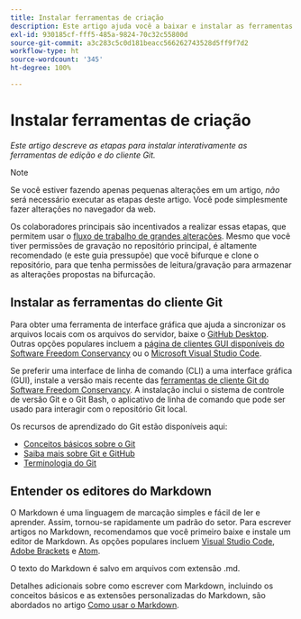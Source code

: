 ```yaml
---
title: Instalar ferramentas de criação
description: Este artigo ajuda você a baixar e instalar as ferramentas do cliente necessárias para Git/GitHub e para editar arquivos Markdown.
exl-id: 930185cf-fff5-485a-9824-70c32c55800d
source-git-commit: a3c283c5c0d181beacc566262743528d5ff9f7d2
workflow-type: ht
source-wordcount: '345'
ht-degree: 100%

---
```


# Instalar ferramentas de criação

*Este artigo descreve as etapas para instalar interativamente as ferramentas de edição e do cliente Git.*

>[!NOTE]
>
>Se você estiver fazendo apenas pequenas alterações em um artigo, *não* será necessário executar as etapas deste artigo. Você pode simplesmente fazer alterações no navegador da web.
>
>Os colaboradores principais são incentivados a realizar essas etapas, que permitem usar o [fluxo de trabalho de grandes alterações](local-repo.md). Mesmo que você tiver permissões de gravação no repositório principal, é altamente recomendado (e este guia pressupõe) que você bifurque e clone o repositório, para que tenha permissões de leitura/gravação para armazenar as alterações propostas na bifurcação.

## Instalar as ferramentas do cliente Git

Para obter uma ferramenta de interface gráfica que ajuda a sincronizar os arquivos locais com os arquivos do servidor, baixe o [GitHub Desktop](https://desktop.github.com/). Outras opções populares incluem a [página de clientes GUI disponíveis do Software Freedom Conservancy](https://git-scm.com/downloads/guis) ou o [Microsoft Visual Studio Code](https://www.visualstudio.com/products/code-vs.aspx).

Se preferir uma interface de linha de comando (CLI) a uma interface gráfica (GUI), instale a versão mais recente das [ferramentas de cliente Git do Software Freedom Conservancy](https://git-scm.com/downloads). A instalação inclui o sistema de controle de versão Git e o Git Bash, o aplicativo de linha de comando que pode ser usado para interagir com o repositório Git local.

Os recursos de aprendizado do Git estão disponíveis aqui:

* [Conceitos básicos sobre o Git](https://git-scm.com/book/pt-br/v2/Getting-Started-Git-Basics)
* [Saiba mais sobre Git e GitHub](https://docs.github.com/pt/github/getting-started-with-github/git-and-github-learning-resources)
* [Terminologia do Git](https://docs.github.com/pt/github/getting-started-with-github/github-glossary)

## Entender os editores do Markdown

O Markdown é uma linguagem de marcação simples e fácil de ler e aprender. Assim, tornou-se rapidamente um padrão do setor. Para escrever artigos no Markdown, recomendamos que você primeiro baixe e instale um editor de Markdown. As opções populares incluem [Visual Studio Code](https://code.visualstudio.com/), [Adobe Brackets](https://brackets.io) e [Atom](https://atom.io).

O texto do Markdown é salvo em arquivos com extensão .md.

Detalhes adicionais sobre como escrever com Markdown, incluindo os conceitos básicos e as extensões personalizadas do Markdown, são abordados no artigo [Como usar o Markdown](../writing-essentials/markdown.md).

<!--
## Adobe Docs Authoring Pack

Install the Docs Authoring Pack. This set of extensions includes basic authoring assistance for help when writing Markdown, and a preview feature, so that you can see what the Markdown looks like in the style of the docs.adobe.com site.

Link when available
-->
